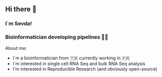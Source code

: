 ## Hi there 👋 
### I`m Sevda!
### Bioinformatician developing pipelines 🧑‍💻


About me:

- I`m a bioinformatician from 🇹🇷 currently working in 🇫🇷
- I`m interested in single cell RNA Seq and bulk RNA Seq analysis 
- I'm interested in Reproducible Research (and obviously open-source)
